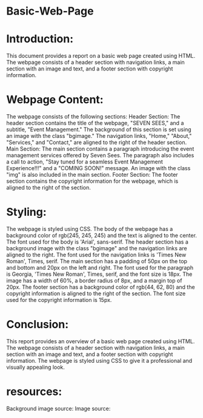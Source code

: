 # Basic-Web-Page
# Introduction:
This document provides a report on a basic web page created using HTML. The webpage consists of a header section with navigation links, a main section with an image and text, and a footer section with copyright information.

# Webpage Content:
The webpage consists of the following sections:
Header Section: The header section contains the title of the webpage, "SEVEN SEES," and a subtitle, "Event Management." The background of this section is set using an image with the class "bgimage." The navigation links, "Home," "About," "Services," and "Contact," are aligned to the right of the header section.
Main Section: The main section contains a paragraph introducing the event management services offered by Seven Sees. The paragraph also includes a call to action, "Stay tuned for a seamless Event Management Experience!!!" and a "COMING SOON!" message. An image with the class "img" is also included in the main section.
Footer Section: The footer section contains the copyright information for the webpage, which is aligned to the right of the section.

# Styling:
The webpage is styled using CSS. The body of the webpage has a background color of rgb(245, 245, 245) and the text is aligned to the center. The font used for the body is 'Arial', sans-serif.
The header section has a background image with the class "bgimage" and the navigation links are aligned to the right. The font used for the navigation links is 'Times New Roman', Times, serif.
The main section has a padding of 50px on the top and bottom and 20px on the left and right. The font used for the paragraph is Georgia, 'Times New Roman', Times, serif, and the font size is 18px. The image has a width of 60%, a border radius of 8px, and a margin top of 20px.
The footer section has a background color of rgb(44, 62, 80) and the copyright information is aligned to the right of the section. The font size used for the copyright information is 15px.

# Conclusion:
This report provides an overview of a basic web page created using HTML. The webpage consists of a header section with navigation links, a main section with an image and text, and a footer section with copyright information. The webpage is styled using CSS to give it a professional and visually appealing look.

# resources:
Background image source: 
Image source: 
